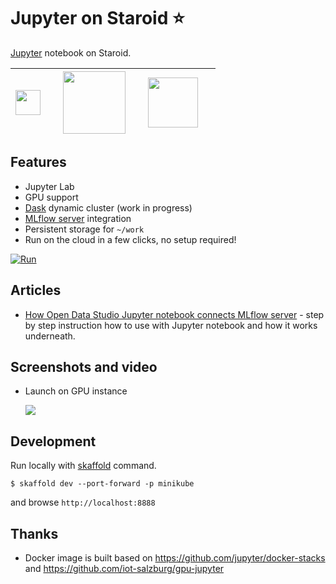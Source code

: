 # Jupyter on Staroid ⭐️

[Jupyter](https://jupyter.org/) notebook on Staroid.

 | <img src="https://upload.wikimedia.org/wikipedia/commons/thumb/3/38/Jupyter_logo.svg/1200px-Jupyter_logo.svg.png" width="40px" style="margin-right: 20px"/> | <img src="https://dask.org/_images/dask_horizontal_white_no_pad.svg" width="100px" style="margin-right: 20px"> | <img src="https://upload.wikimedia.org/wikipedia/en/b/b9/Nvidia_CUDA_Logo.jpg" width="80px" style="margin-right: 20px"/> |
 | ---- | ----- | ------- |



## Features

 - Jupyter Lab
 - GPU support
 - [Dask](https://dask.org/) dynamic cluster (work in progress)
 - [MLflow server](https://github.com/open-datastudio/mlflow-server) integration
 - Persistent storage for `~/work`
  - Run on the cloud in a few clicks, no setup required!

[![Run](https://staroid.com/api/run/button.svg)](https://staroid.com/api/run)

## Articles

 - [How Open Data Studio Jupyter notebook connects MLflow server](https://medium.com/@leemoonsoo/how-open-data-studio-jupyter-notebook-connects-mlflow-server-e805929322ff?sk=86151b30f48d17a117b2554fd857e425) - step by step instruction how to use with Jupyter notebook and how it works underneath.


## Screenshots and video

 - Launch on GPU instance

   [![](https://user-images.githubusercontent.com/1540981/89314942-1f96b980-d62f-11ea-98e5-745bab3504a5.gif)](https://youtu.be/kT1JqzZpBOo)


## Development

Run locally with [skaffold](https://skaffold.dev) command.

```
$ skaffold dev --port-forward -p minikube
```

and browse `http://localhost:8888`

## Thanks

- Docker image is built based on https://github.com/jupyter/docker-stacks and https://github.com/iot-salzburg/gpu-jupyter